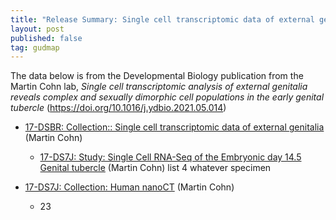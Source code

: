 ```yaml
---
title: "Release Summary: Single cell transcriptomic data of external genitalia"
layout: post
published: false
tag: gudmap
---
```


The data below is from the Developmental Biology publication from the Martin Cohn lab, *Single cell transcriptomic analysis of external genitalia reveals complex and sexually dimorphic cell populations in the early genital tubercle* (https://doi.org/10.1016/j.ydbio.2021.05.014)


* [17-DSBR: Collection:: Single cell transcriptomic data of external genitalia](https://www.gudmap.org/id/17-DSBR) (Martin Cohn)
    * [17-DS7J: Study: Single Cell RNA-Seq of the Embryonic day 14.5 Genital tubercle](https://www.gudmap.org/id/17-DS7J) (Martin Cohn)
    list 4 whatever specimen

* [17-DS7J: Collection: Human nanoCT](https://www.gudmap.org/id/17-DS7J) (Martin Cohn)
    * 23
